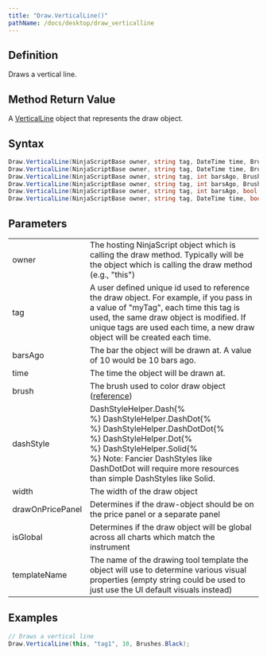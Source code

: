 ```yaml
---
title: "Draw.VerticalLine()"
pathName: /docs/desktop/draw_verticalline
---
```


## Definition

Draws a vertical line.

## Method Return Value

A [VerticalLine](/docs/desktop/verticalline) object that represents the draw object.

## Syntax

```csharp
Draw.VerticalLine(NinjaScriptBase owner, string tag, DateTime time, Brush brush)  
Draw.VerticalLine(NinjaScriptBase owner, string tag, DateTime time, Brush brush, DashStyleHelper dashStyle, int width, bool drawOnPricePanel)  
Draw.VerticalLine(NinjaScriptBase owner, string tag, int barsAgo, Brush brush)  
Draw.VerticalLine(NinjaScriptBase owner, string tag, int barsAgo, Brush brush, DashStyleHelper dashStyle, int width, bool drawOnPricePanel)  
Draw.VerticalLine(NinjaScriptBase owner, string tag, int barsAgo, bool isGlobal, string templateName)  
Draw.VerticalLine(NinjaScriptBase owner, string tag, DateTime time, bool isGlobal, string templateName)  
```

## Parameters

|  |  |
| --- | --- |
| owner | The hosting NinjaScript object which is calling the draw method. Typically will be the object which is calling the draw method (e.g., "this") |
| tag | A user defined unique id used to reference the draw object. For example, if you pass in a value of "myTag", each time this tag is used, the same draw object is modified. If unique tags are used each time, a new draw object will be created each time. |
| barsAgo | The bar the object will be drawn at. A value of 10 would be 10 bars ago. |
| time | The time the object will be drawn at. |
| brush | The brush used to color draw object ([reference](https://msdn.microsoft.com/en-us/library/system.windows.media.brushes%28v=vs.110%29.aspx)) |
| dashStyle | DashStyleHelper.Dash{% <br> %} DashStyleHelper.DashDot{% <br> %} DashStyleHelper.DashDotDot{% <br> %} DashStyleHelper.Dot{% <br> %} DashStyleHelper.Solid{% <br> %} Note: Fancier DashStyles like DashDotDot will require more resources than simple DashStyles like Solid. |
| width | The width of the draw object |
| drawOnPricePanel | Determines if the draw-object should be on the price panel or a separate panel |
| isGlobal | Determines if the draw object will be global across all charts which match the instrument |
| templateName | The name of the drawing tool template the object will use to determine various visual properties (empty string could be used to just use the UI default visuals instead) |

## Examples

```csharp
// Draws a vertical line
Draw.VerticalLine(this, "tag1", 10, Brushes.Black);
```
